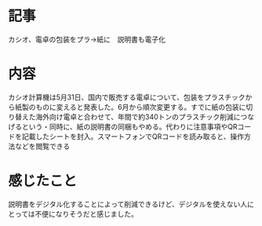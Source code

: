 # 記事
カシオ、電卓の包装をプラ→紙に　説明書も電子化
# 内容
カシオ計算機は5月31日、国内で販売する電卓について、包装をプラスチックから紙製のものに変えると発表した。6月から順次変更する。すでに紙の包装に切り替えた海外向け電卓と合わせて、年間で約340トンのプラスチック削減につなげるという・同時に、紙の説明書の同梱もやめる。代わりに注意事項やQRコードを記載したシートを封入。スマートフォンでQRコードを読み取ると、操作方法などを閲覧できる

# 感じたこと
説明書をデジタル化することによって削減できるけど、デジタルを使えない人にとっては不便になりそうだと感じました。
